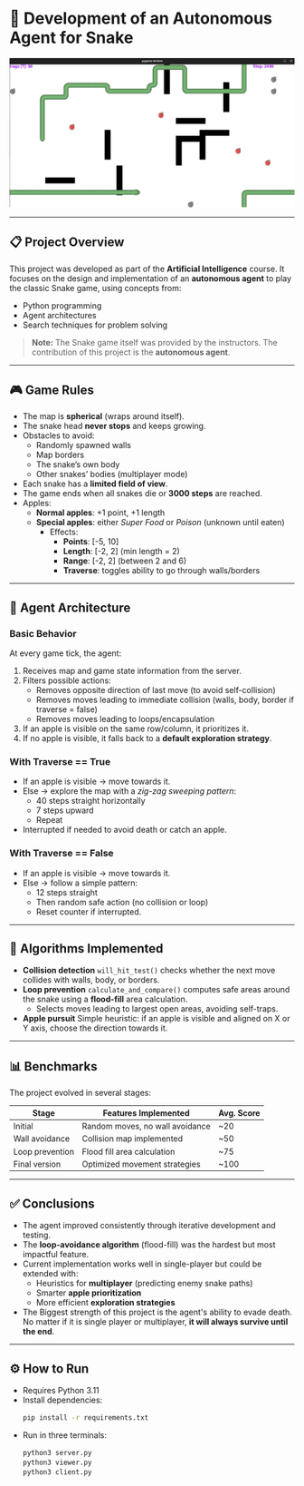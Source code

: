 # 🐍 Development of an Autonomous Agent for Snake

<img src="images/example-game.png" alt="Example of how the game looks" tittle="Example of how the game looks">

---

## 📋 Project Overview

This project was developed as part of the **Artificial Intelligence** course.
It focuses on the design and implementation of an **autonomous agent** to play the classic Snake game, using concepts from:

* Python programming
* Agent architectures
* Search techniques for problem solving

> **Note:** The Snake game itself was provided by the instructors. The contribution of this project is the **autonomous agent**.

---

## 🎮 Game Rules

- The map is **spherical** (wraps around itself).
- The snake head **never stops** and keeps growing.
- Obstacles to avoid:
    - Randomly spawned walls
    - Map borders
    - The snake’s own body
    - Other snakes’ bodies (multiplayer mode)
- Each snake has a **limited field of view**.
- The game ends when all snakes die or **3000 steps** are reached.
- Apples:
  - **Normal apples**: +1 point, +1 length
  - **Special apples**: either *Super Food* or *Poison* (unknown until eaten)
    - Effects:
      - **Points**: \[-5, 10]
      - **Length**: \[-2, 2] (min length = 2)
      - **Range**: \[-2, 2] (between 2 and 6)
      - **Traverse**: toggles ability to go through walls/borders

---

## 🧠 Agent Architecture

### Basic Behavior

At every game tick, the agent:

1. Receives map and game state information from the server.
2. Filters possible actions:
   * Removes opposite direction of last move (to avoid self-collision)
   * Removes moves leading to immediate collision (walls, body, border if traverse = false)
   * Removes moves leading to loops/encapsulation
3. If an apple is visible on the same row/column, it prioritizes it.
4. If no apple is visible, it falls back to a **default exploration strategy**.

### With Traverse == True

* If an apple is visible → move towards it.
* Else → explore the map with a *zig-zag sweeping pattern*:
  * 40 steps straight horizontally
  * 7 steps upward
  * Repeat
* Interrupted if needed to avoid death or catch an apple.

### With Traverse == False

* If an apple is visible → move towards it.
* Else → follow a simple pattern:
  * 12 steps straight
  * Then random safe action (no collision or loop)
  * Reset counter if interrupted.

---

## 🔎 Algorithms Implemented

* **Collision detection**
  `will_hit_test()` checks whether the next move collides with walls, body, or borders.
* **Loop prevention**
  `calculate_and_compare()` computes safe areas around the snake using a **flood-fill** area calculation.
  * Selects moves leading to largest open areas, avoiding self-traps.
* **Apple pursuit**
  Simple heuristic: if an apple is visible and aligned on X or Y axis, choose the direction towards it.

---

## 📊 Benchmarks

The project evolved in several stages:

| Stage           | Features Implemented            | Avg. Score |
| --------------- | ------------------------------- | ---------- |
| Initial         | Random moves, no wall avoidance | \~20       |
| Wall avoidance  | Collision map implemented       | \~50       |
| Loop prevention | Flood fill area calculation     | \~75       |
| Final version   | Optimized movement strategies   | \~100      |

---

## ✅ Conclusions

* The agent improved consistently through iterative development and testing.
* The **loop-avoidance algorithm** (flood-fill) was the hardest but most impactful feature.
* Current implementation works well in single-player but could be extended with:
  * Heuristics for **multiplayer** (predicting enemy snake paths)
  * Smarter **apple prioritization**
  * More efficient **exploration strategies**
* The Biggest strength of this project is the agent's ability to evade death. No matter if it is single player or multiplayer, **it will always survive until the end**.
---

## ⚙️ How to Run

* Requires Python 3.11
* Install dependencies:
  ```bash
  pip install -r requirements.txt
  ```
* Run in three terminals:
  ```bash
  python3 server.py
  python3 viewer.py
  python3 client.py
  ```
 
